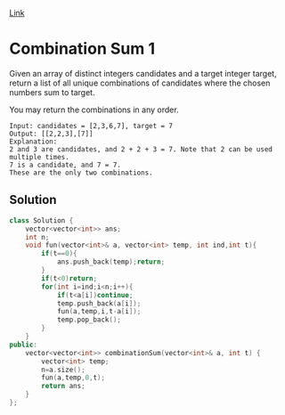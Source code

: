 [Link](https://leetcode.com/problems/combination-sum/)

# Combination Sum 1
Given an array of distinct integers candidates and a target integer target, return a list of all unique combinations of candidates where the chosen numbers sum to target. 

You may return the combinations in any order.
```
Input: candidates = [2,3,6,7], target = 7
Output: [[2,2,3],[7]]
Explanation:
2 and 3 are candidates, and 2 + 2 + 3 = 7. Note that 2 can be used multiple times.
7 is a candidate, and 7 = 7.
These are the only two combinations.
```
## Solution 
```cpp
class Solution {
    vector<vector<int>> ans;
    int n;
    void fun(vector<int>& a, vector<int> temp, int ind,int t){
        if(t==0){
            ans.push_back(temp);return;
        }
        if(t<0)return;
        for(int i=ind;i<n;i++){
            if(t<a[i])continue;
            temp.push_back(a[i]);
            fun(a,temp,i,t-a[i]);   
            temp.pop_back();
        }
    }
public:
    vector<vector<int>> combinationSum(vector<int>& a, int t) {
        vector<int> temp;
        n=a.size();
        fun(a,temp,0,t);
        return ans;
    }
};
```
